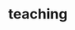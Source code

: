 ---
layout: page
permalink: /teaching/
title: teaching
description: Materials for courses I taught.
nav: true
---